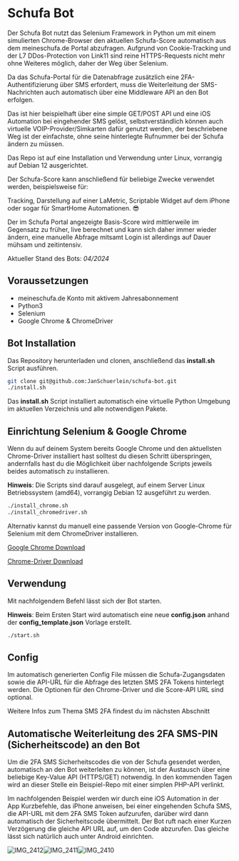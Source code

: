 # Schufa Bot 

Der Schufa Bot nutzt das Selenium Framework in Python um mit einem simulierten Chrome-Browser den aktuellen Schufa-Score automatisch aus dem meineschufa.de Portal abzufragen. Aufgrund von Cookie-Tracking und der L7 DDos-Protection von Link11 sind reine HTTPS-Requests nicht mehr ohne Weiteres möglich, daher der Weg über Selenium.

Da das Schufa-Portal für die Datenabfrage zusätzlich eine 2FA-Authentifizierung über SMS erfordert, muss die Weiterleitung der SMS-Nachrichten auch automatisch über eine Middleware API an den Bot erfolgen.

Das ist hier beispielhaft über eine simple GET/POST API und eine iOS Automation bei eingehender SMS gelöst, selbstverständlich können auch virtuelle VOIP-Provider/Simkarten dafür genutzt werden, der beschriebene Weg ist der einfachste, ohne seine hinterlegte Rufnummer bei der Schufa ändern zu müssen.

Das Repo ist auf eine Installation und Verwendung unter Linux, vorrangig auf Debian 12 ausgerichtet. 

Der Schufa-Score kann anschließend für beliebige Zwecke verwendet werden, beispielsweise für: 

Tracking, Darstellung auf einer LaMetric, Scriptable Widget auf dem iPhone oder sogar für SmartHome Automationen. 😎

Der im Schufa Portal angezeigte Basis-Score wird mittlerweile im Gegensatz zu früher, live berechnet und kann sich daher immer wieder ändern, eine manuelle Abfrage mitsamt Login ist allerdings auf Dauer mühsam und zeitintensiv.

Aktueller Stand des Bots: *04/2024*

## Voraussetzungen

- meineschufa.de Konto mit aktivem Jahresabonnement
- Python3
- Selenium
- Google Chrome & ChromeDriver

## Bot Installation

Das Repository herunterladen und clonen, anschließend das **install.sh** Script ausführen. 

```bash
git clone git@github.com:JanSchuerlein/schufa-bot.git
./install.sh
```

Das **install.sh** Script installiert automatisch eine virtuelle Python Umgebung im aktuellen Verzeichnis und alle notwendigen Pakete. 

## Einrichtung Selenium & Google Chrome

Wenn du auf deinem System bereits Google Chrome und den aktuellsten Chrome-Driver installiert hast solltest du diesen Schritt überspringen, andernfalls hast du die Möglichkeit über nachfolgende Scripts jeweils beides automatisch zu installieren. 

**Hinweis**: Die Scripts sind darauf ausgelegt, auf einem Server Linux Betriebssystem (amd64), vorrangig Debian 12 ausgeführt zu werden. 

```bash
./install_chrome.sh
./install_chromedriver.sh
```

Alternativ kannst du manuell eine passende Version von Google-Chrome für Selenium mit dem ChromeDriver installieren.

[Google Chrome Download](https://www.google.com/chrome/?platform=linux)

[Chrome-Driver Download](https://chromedriver.chromium.org/downloads)

## Verwendung

Mit nachfolgendem Befehl lässt sich der Bot starten.

**Hinweis**: Beim Ersten Start wird automatisch eine neue **config.json** anhand der **config_template.json** Vorlage erstellt.

```bash
./start.sh
```

## Config

Im automatisch generierten Config File müssen die Schufa-Zugangsdaten sowie die API-URL für die Abfrage des letzten SMS 2FA Tokens hinterlegt werden. Die Optionen für den Chrome-Driver und die Score-API URL sind optional. 

Weitere Infos zum Thema SMS 2FA findest du im nächsten Abschnitt


## Automatische Weiterleitung des 2FA SMS-PIN (Sicherheitscode) an den Bot

Um die 2FA SMS Sicherheitscodes die von der Schufa gesendet werden, automatisch an den Bot weiterleiten zu können, ist der Austausch über eine beliebige Key-Value API (HTTPS/GET) notwendig. In den kommenden Tagen wird an dieser Stelle ein Beispiel-Repo mit einer simplen PHP-API verlinkt. 

Im nachfolgenden Beispiel werden wir durch eine iOS Automation in der App Kurzbefehle, das iPhone anweisen, bei einer eingehenden Schufa SMS, die API-URL mit dem 2FA SMS Token aufzurufen, darüber wird dann automatisch der Sicherheitscode übermittelt. Der Bot ruft nach einer Kurzen Verzögerung die gleiche API URL auf, um den Code abzurufen. Das gleiche lässt sich natürlich auch unter Android einrichten.

![IMG_2412](https://github.com/JanSchuerlein/schufa-bot/assets/2477821/59144f36-2f27-48dd-8f0e-23552dd985ee)![IMG_2411](https://github.com/JanSchuerlein/schufa-bot/assets/2477821/ffd31056-3376-4c3f-88f3-9740c17b2e4d)![IMG_2410](https://github.com/JanSchuerlein/schufa-bot/assets/2477821/63fa4272-50b4-416d-a126-73434d3731be)

